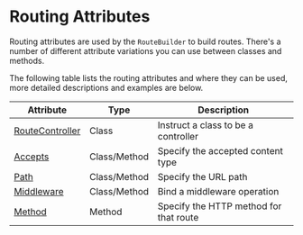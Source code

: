 # Routing Attributes

Routing attributes are used by the `RouteBuilder` to build routes.
There's a number of different attribute variations you can use between classes and methods.

The following table lists the routing attributes and where they can be used, more detailed descriptions and examples are below.

| Attribute                                         | Type         | Description                            |
|---------------------------------------------------|--------------|----------------------------------------|
| [RouteController](Attributes/ROUTE_CONTROLLER.MD) | Class        | Instruct a class to be a controller    |
| [Accepts](Attributes/ACCEPTS.MD)                  | Class/Method | Specify the accepted content type      |
| [Path](Attributes/PATH.MD)                        | Class/Method | Specify the URL path                   |
| [Middleware](Attributes/MIDDLEWARE.MD)           | Class/Method | Bind a middleware operation            |
| [Method](Attributes/METHOD.MD)                    | Method       | Specify the HTTP method for that route |
